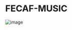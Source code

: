 ﻿# FECAF-MUSIC

 ![image](https://github.com/PaulaViih/FECAF-MUSIC/assets/105605915/fc73aaf9-6a7f-468b-9f97-1f120e743c3c)

